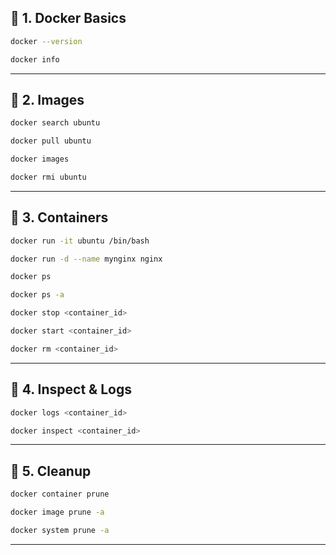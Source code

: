 

## 🔹 **1. Docker Basics**

```bash
docker --version
```

```bash
docker info
```

---

## 🔹 **2. Images**

```bash
docker search ubuntu
```

```bash
docker pull ubuntu
```

```bash
docker images
```

```bash
docker rmi ubuntu
```

---

## 🔹 **3. Containers**

```bash
docker run -it ubuntu /bin/bash
```

```bash
docker run -d --name mynginx nginx
```

```bash
docker ps
```

```bash
docker ps -a
```

```bash
docker stop <container_id>
```

```bash
docker start <container_id>
```

```bash
docker rm <container_id>
```

---

## 🔹 **4. Inspect & Logs**

```bash
docker logs <container_id>
```

```bash
docker inspect <container_id>
```

---

## 🔹 **5. Cleanup**

```bash
docker container prune
```

```bash
docker image prune -a
```

```bash
docker system prune -a
```

---


